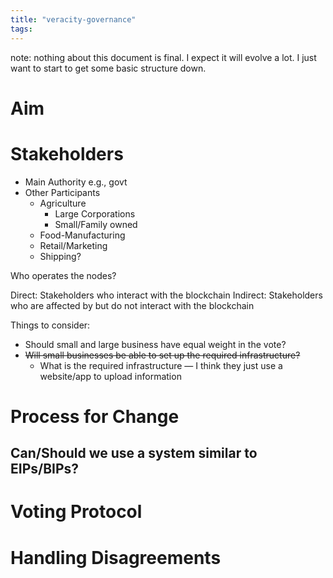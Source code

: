 ```yaml
---
title: "veracity-governance"
tags: 
---
```

note: nothing about this document is final. I expect it will evolve a lot. I just want to start to get some basic structure down.

# Aim

# Stakeholders
- Main Authority e.g., govt
- Other Participants
	- Agriculture
		- Large Corporations
		- Small/Family owned
	- Food-Manufacturing
	- Retail/Marketing
	- Shipping?

Who operates the nodes?

Direct: Stakeholders who interact with the blockchain
Indirect: Stakeholders who are affected by but do not interact with the blockchain

Things to consider:
- Should small and large business have equal weight in the vote?
- ~~Will small businesses be able to set up the required infrastructure?~~
	- What is the required infrastructure — I think they just use a website/app to upload information

# Process for Change
Can/Should we use a system similar to EIPs/BIPs?
- 

# Voting Protocol

# Handling Disagreements
